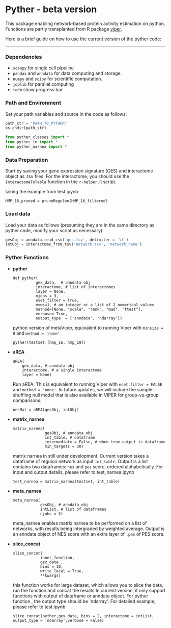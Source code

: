 # Pyther - beta version

This package enabling network-based protein activity estimation on python. Functions are partly transplanted from R package [viper](https://www.bioconductor.org/packages/release/bioc/html/viper.html
).

Here is a brief guide on how to use the current version of the pyther code:

---

### Dependencies

- `scanpy` for single cell pipeline
- `pandas` and `anndata` for data computing and storage. 
- `numpy` and `scipy`  for scientific computation.
- `joblib` for parallel computing
- `tqdm` show progress bar


### Path and Environment

Set your path variables and source in the code as follows:

```python
path_str = "PATH_TO_PYTHER"
os.chdir(path_str)

from pyther_classes import *
from pyther_fn import *
from pyther_narnea import *
```


### Data Preparation

Start by saving your gene expression signature (GES) and interactome object as .tsv files. For the interactome, you should use the `InteractomeToTable` function in the `r-helper.R` script.

taking the example from test.ipynb
```
HMP_16_pruned = pruneRegulon(HMP_16_filtered)

```


### Load data

Load your data as follows (presuming they are in the same directory as pyther code, modify your script as necessary):

```python
gesObj = anndata.read_csv('ges.tsv', delimiter = '\t')
intObj = interactome_from_tsv('network.tsv', 'network_name')

```

### Pyther Functions

-   **pyther**

    ```
    def pyther(
              gex_data,  # anndata obj
              interactome, # list of interactomes
              layer = None,
              njobs = 3,
              eset_filter = True, 
              mvws=1, # an integer or a list of 2 numerical values
              method=[None, "scale", "rank", "mad", "ttest"], 
              verbose= True,
              output_type  = ['anndata', 'ndarray'])

    ```

    python version of metaViper, equivalent to running Viper with `minsize = 0` and `method = 'none'`

    ```
    pyther(testset,[hmp_16, hmp_19])
    ```

- **aREA**
  
    ```
    aREA(
        gex_data, # anndata obj
        interactome, # a single interactome
        layer = None)
    
    ```
  
    Run aREA. This is equivalent to running Viper with `eset.filter = FALSE` and `method = 'none'`. In future updates, we will include the sample-shuffling null model that is also available in VIPER for group-vs-group comparisons.

    ```
    nesMat = aREA(gesObj, intObj)

    ```

- **matrix_narnea**
  
  ```
  matrix_narnea(
                gesObj, # anndata obj
                int_table, # dataframe
                intermediate = False, # when true output is dataframe
                min_targets = 30)
  
  ```

  matrix narnea in still under development. Current version takes a dataframe of regulon network as input `int_table`. Output is a list contains two dataframes: `nes` and `pes` score,  ordered alphabetically. For input and output details, please refer to test_narnea.ipynb

  ```
  test_narnea = matrix_narnea(testset, int_table)
  ```

- **meta_narnea**
  
    ```
    meta_narnea(
                gesObj, # anndata obj
                intList, # list of dataframes
                njobs = 3)
    
    ```

  meta_narnea enables matrix narnea to be performed on a list of networks, with results being intergraded by weighted average. Output is an anndata object of NES score with an extra layer of `.pes` of PES score.


- **slice_concat**
  
  ```
  slice_concat(
              inner_function, 
              gex_data ,
              bins = 10, 
              write_local = True, 
              **kwargs)
  ```

  this function works for large dataset, which allows you to slice the data, run the function and concat the results.In current version, it only support functions with output of dataframe or anndata object. For pyther function , the output type should be 'ndarray'. For detailed example, please refer to test.ipynb

  ```
  slice_concat(pyther,gex_data, bins = 2, interactome = intList, output_type = 'ndarray',verbose = False)
  ```